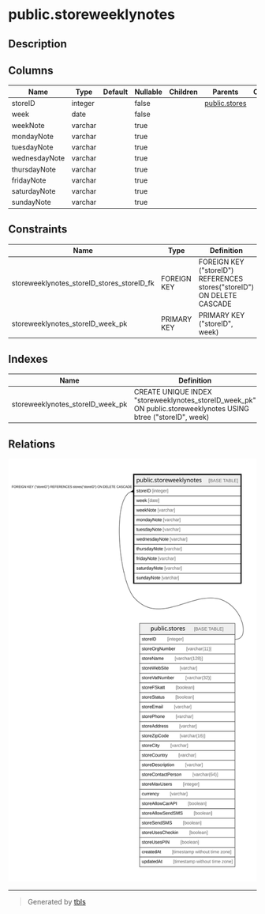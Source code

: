 # public.storeweeklynotes

## Description

## Columns

| Name | Type | Default | Nullable | Children | Parents | Comment |
| ---- | ---- | ------- | -------- | -------- | ------- | ------- |
| storeID | integer |  | false |  | [public.stores](public.stores.md) |  |
| week | date |  | false |  |  |  |
| weekNote | varchar |  | true |  |  |  |
| mondayNote | varchar |  | true |  |  |  |
| tuesdayNote | varchar |  | true |  |  |  |
| wednesdayNote | varchar |  | true |  |  |  |
| thursdayNote | varchar |  | true |  |  |  |
| fridayNote | varchar |  | true |  |  |  |
| saturdayNote | varchar |  | true |  |  |  |
| sundayNote | varchar |  | true |  |  |  |

## Constraints

| Name | Type | Definition |
| ---- | ---- | ---------- |
| storeweeklynotes_storeID_stores_storeID_fk | FOREIGN KEY | FOREIGN KEY ("storeID") REFERENCES stores("storeID") ON DELETE CASCADE |
| storeweeklynotes_storeID_week_pk | PRIMARY KEY | PRIMARY KEY ("storeID", week) |

## Indexes

| Name | Definition |
| ---- | ---------- |
| storeweeklynotes_storeID_week_pk | CREATE UNIQUE INDEX "storeweeklynotes_storeID_week_pk" ON public.storeweeklynotes USING btree ("storeID", week) |

## Relations

![er](public.storeweeklynotes.svg)

---

> Generated by [tbls](https://github.com/k1LoW/tbls)
